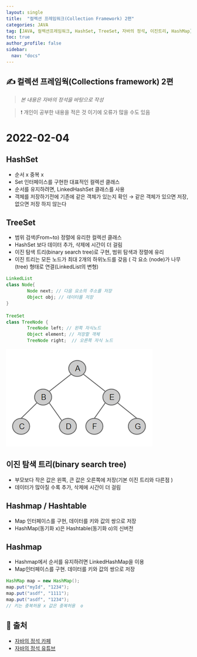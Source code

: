 ```yaml
---
layout: single
title:  "컬렉션 프레임워크(Collection Framework) 2편"
categories: JAVA 
tag: [JAVA, 컬렉션프레임워크, HashSet, TreeSet, 자바의 정석, 이진트리, HashMap]
toc: true
author_profile: false
sidebar:
  nav: "docs"
---
```



## ✍ 컬렉션 프레임웍(Collections framework) 2편 

<!--Quote-->
> *본 내용은 자바의 정석을 바탕으로 작성*  

> ❗ 개인이 공부한 내용을 적은 것 이기에 오류가 많을 수도 있음
 
# 2022-02-04

## HashSet

- 순서 x 중복 x
- Set 인터페이스를 구현한 대표적인 컬렉션 클래스
- 순서를 유지하려면, LinkedHashSet 클래스를 사용
- 객체를 저장하기전에 기존에 같은 객체가 있는지 확인 → 같은 객체가 있으면 저장, 없으면 저장 하지 않는다

## TreeSet

- 범위 검색(From~to) 정렬에 유리한 컬렉션 클래스
- HashSet 보다 데이터 추가, 삭제에 시간이 더 걸림
- 이진 탐색 트리(binary search tree)로 구현, 범위 탐색과 정렬에 유리
- 이진 트리는 모든 노드가 최대 2개의 하위노드를 갖음  ( 각 요소 (node)가 나무(tree) 형태로 연결(LinkedList의 변형)

```java
LinkedList
class Node{
		Node next; // 다음 요소의 주소를 저장
		Object obj; // 데이터를 저장
}

TreeSet
class TreeNode {
		TreeNode left; // 왼쪽 자식노드 
		Object element; // 저장할 객체 
		TreeNode right;  // 오른쪽 자식 노드 
```

![이진트리.png](/assets/images/posts/2022-02-04/1.png)

## 이진 탐색 트리(binary search tree)

- 부모보다 작은 값은 왼쪽, 큰 값은 오른쪽에 저장(기본 이진 트리와 다른점 )
- 데이터가 많아질 수록 추가, 삭제에 시간이 더 걸림

## Hashmap / Hashtable

- Map 인터페이스를 구현, 데이터를 키와 값의 쌍으로 저장
- HashMap(동기화 x)은 Hashtable(동기화 o)의 신버전

## Hashmap

- Hashmap에서 순서를 유지하려면 LinkedHashMap을 이용
- Map인터페이스를 구현. 데이터를 키와 값의 쌍으로 저장

```java
HashMap map = new HashMap();
map.put("myId", "1234");
map.put("asdf", "1111");
map.put("asdf", "1234");
// 키는 중복허용 x 값은 중복허용  o
```

## 📑 출처 

 - [자바의 정석 카페](https://cafe.naver.com/javachobostudy) 
 - [자바의 정석 유튜브](https://www.youtube.com/user/MasterNKS)